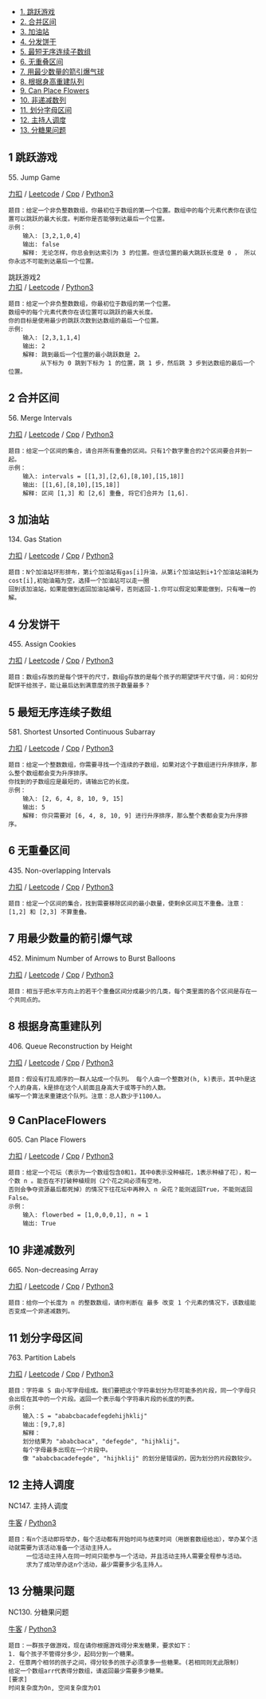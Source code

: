<!-- GFM-TOC -->
* [1. 跳跃游戏](#1-跳跃游戏)
* [2. 合并区间](#2-合并区间)
* [3. 加油站](#3-加油站)
* [4. 分发饼干](#4-分发饼干)
* [5. 最短无序连续子数组](#5-最短无序连续子数组)
* [6. 无重叠区间](#6-无重叠区间)
* [7. 用最少数量的箭引爆气球](#7-用最少数量的箭引爆气球)
* [8. 根据身高重建队列](#8-根据身高重建队列)
* [9. Can Place Flowers](#9-CanPlaceFlowers)
* [10. 非递减数列](#10-非递减数列)
* [11. 划分字母区间](#11-划分字母区间)
* [12. 主持人调度](#12-主持人调度)
* [13. 分糖果问题](#13-分糖果问题)
<!-- GFM-TOC -->

## 1 跳跃游戏
55\. Jump Game

[力扣](https://leetcode-cn.com/problems/jump-game/) / [Leetcode](https://leetcode.com/problems/jump-game/) / [Cpp](../algo_10_greedy/L55-m.cpp) / [Python3](../python-algorithm/algo_10_greedy/L55-m.py)
```
题目：给定一个非负整数数组，你最初位于数组的第一个位置。数组中的每个元素代表你在该位置可以跳跃的最大长度。判断你是否能够到达最后一个位置。
示例：
    输入: [3,2,1,0,4]
    输出: false
    解释: 无论怎样，你总会到达索引为 3 的位置。但该位置的最大跳跃长度是 0 ， 所以你永远不可能到达最后一个位置。
```

跳跃游戏2   
[力扣](https://leetcode-cn.com/problems/jump-game-ii/) / [Leetcode](https://leetcode.com/problems/jump-game-ii/)  / [Python3](../python-algorithm/algo_10_greedy/L45-h.py)
```
题目：给定一个非负整数数组，你最初位于数组的第一个位置。
数组中的每个元素代表你在该位置可以跳跃的最大长度。
你的目标是使用最少的跳跃次数到达数组的最后一个位置。
示例:
    输入: [2,3,1,1,4]
    输出: 2
    解释: 跳到最后一个位置的最小跳跃数是 2。
         从下标为 0 跳到下标为 1 的位置，跳 1 步，然后跳 3 步到达数组的最后一个位置。
```


## 2 合并区间
56\. Merge Intervals

[力扣](https://leetcode-cn.com/problems/merge-intervals/) / [Leetcode](https://leetcode.com/problems/merge-intervals/) / [Cpp](../algo_10_greedy/L56-m.cpp) / [Python3](../python-algorithm/algo_10_greedy/L56-m.py)
```
题目：给定一个区间的集合，请合并所有重叠的区间。只有1个数字重合的2个区间要合并到一起。
示例：
    输入: intervals = [[1,3],[2,6],[8,10],[15,18]]
    输出: [[1,6],[8,10],[15,18]]
    解释: 区间 [1,3] 和 [2,6] 重叠, 将它们合并为 [1,6].
```

## 3 加油站
134\. Gas Station

[力扣](https://leetcode-cn.com/problems/gas-station/) / [Leetcode](https://leetcode.com/problems/gas-station/) / [Cpp](../algo_10_greedy/L134-m.cpp) / [Python3](../python-algorithm/algo_10_greedy/L134-m.py)
```
题目：N个加油站环形排布，第i个加油站有gas[i]升油，从第i个加油站到i+1个加油站油耗为cost[i],初始油箱为空，选择一个加油站可以走一圈
回到该加油站，如果能做到返回加油站编号，否则返回-1.你可以假定如果能做到，只有唯一的解。
```

## 4 分发饼干
455\. Assign Cookies

[力扣](https://leetcode-cn.com/problems/assign-cookies/) / [Leetcode](https://leetcode.com/problems/assign-cookies/) / [Cpp](../algo_10_greedy/L455.cpp) / [Python3](../python-algorithm/algo_10_greedy/L455-m.py)
```
题目：数组s存放的是每个饼干的尺寸，数组g存放的是每个孩子的期望饼干尺寸值，问：如何分配饼干给孩子，能让最后达到满意度的孩子数量最多？
```

## 5 最短无序连续子数组
581\. Shortest Unsorted Continuous Subarray

[力扣](https://leetcode-cn.com/problems/shortest-unsorted-continuous-subarray/) / [Leetcode](https://leetcode.com/problems/shortest-unsorted-continuous-subarray/) / [Cpp](../algo_10_greedy/L581.cpp) / [Python3](../python-algorithm/algo_10_greedy/L581-m.py)
```
题目：给定一个整数数组，你需要寻找一个连续的子数组，如果对这个子数组进行升序排序，那么整个数组都会变为升序排序。
你找到的子数组应是最短的，请输出它的长度。
示例：
    输入: [2, 6, 4, 8, 10, 9, 15]
    输出: 5
    解释: 你只需要对 [6, 4, 8, 10, 9] 进行升序排序，那么整个表都会变为升序排序。
```

## 6 无重叠区间
435\. Non-overlapping Intervals

[力扣](https://leetcode-cn.com/problems/non-overlapping-intervals/) / [Leetcode](https://leetcode.com/problems/non-overlapping-intervals/) / [Cpp](../algo_10_greedy/L435-m.cpp) / [Python3](../python-algorithm/algo_10_greedy/L435-m.py)
```
题目：给定一个区间的集合，找到需要移除区间的最小数量，使剩余区间互不重叠。注意： [1,2] 和 [2,3] 不算重叠。
```

## 7 用最少数量的箭引爆气球
452\. Minimum Number of Arrows to Burst Balloons	 

[力扣](https://leetcode-cn.com/problems/minimum-number-of-arrows-to-burst-balloons/) / [Leetcode](https://leetcode.com/problems/minimum-number-of-arrows-to-burst-balloons/) / [Cpp](../algo_10_greedy/L452-m.cpp) / [Python3](../python-algorithm/algo_10_greedy/L452-m.py)
```
题目：相当于把水平方向上的若干个重叠区间分成最少的几类，每个类里面的各个区间是存在一个共同点的。
```

## 8 根据身高重建队列  
406\. Queue Reconstruction by Height

[力扣](https://leetcode-cn.com/problems/queue-reconstruction-by-height/) / [Leetcode](https://leetcode.com/problems/queue-reconstruction-by-height/) / [Cpp](../algo_10_greedy/L406-m.cpp) / [Python3](../python-algorithm/algo_10_greedy/L406-m.py)
```
题目：假设有打乱顺序的一群人站成一个队列。 每个人由一个整数对(h, k)表示，其中h是这个人的身高，k是排在这个人前面且身高大于或等于h的人数。 
编写一个算法来重建这个队列。注意：总人数少于1100人。
```

## 9 CanPlaceFlowers
605\. Can Place Flowers

[力扣](https://leetcode-cn.com/problems/can-place-flowers/) / [Leetcode](https://leetcode.com/problems/can-place-flowers/) / [Cpp](../algo_10_greedy/L605.cpp) / [Python3](../python-algorithm/algo_10_greedy/L605-m.py)
```
题目：给定一个花坛（表示为一个数组包含0和1，其中0表示没种植花，1表示种植了花），和一个数 n 。能否在不打破种植规则（2个花之间必须有空地，
否则会争夺资源最后都死掉）的情况下往花坛中再种入 n 朵花？能则返回True，不能则返回False。
示例：
    输入: flowerbed = [1,0,0,0,1], n = 1
    输出: True
```

## 10 非递减数列
665\. Non-decreasing Array

[力扣](https://leetcode-cn.com/problems/non-decreasing-array/) / [Leetcode](https://leetcode.com/problems/non-decreasing-array/) / [Cpp](../algo_10_greedy/L665.cpp) / [Python3](../python-algorithm/algo_10_greedy/L665.py)
```
题目：给你一个长度为 n 的整数数组，请你判断在 最多 改变 1 个元素的情况下，该数组能否变成一个非递减数列。
```

## 11 划分字母区间
763\. Partition Labels

[力扣](https://leetcode-cn.com/problems/partition-labels/) / [Leetcode](https://leetcode.com/problems/partition-labels/) / [Cpp](../algo_10_greedy/L763-m.cpp) / [Python3](../python-algorithm/algo_10_greedy/L763-m.py)
```
题目：字符串 S 由小写字母组成。我们要把这个字符串划分为尽可能多的片段，同一个字母只会出现在其中的一个片段。返回一个表示每个字符串片段的长度的列表。
示例：
    输入：S = "ababcbacadefegdehijhklij"
    输出：[9,7,8]
    解释：
    划分结果为 "ababcbaca", "defegde", "hijhklij"。
    每个字母最多出现在一个片段中。
    像 "ababcbacadefegde", "hijhklij" 的划分是错误的，因为划分的片段数较少。
```

## 12 主持人调度
NC147\. 主持人调度  

[牛客](https://www.nowcoder.com/practice/4edf6e6d01554870a12f218c94e8a299?tpId=117&&tqId=37857&rp=1&ru=/ta/job-code-high&qru=/ta/job-code-high/question-ranking) / [Python3](../python-algorithm/algo_10_greedy/NC147.py)
```
题目：有n个活动即将举办，每个活动都有开始时间与结束时间（用嵌套数组给出），举办某个活动就需要为该活动准备一个活动主持人。
     一位活动主持人在同一时间只能参与一个活动，并且活动主持人需要全程参与活动。 
     求为了成功举办这n个活动，最少需要多少名主持人。
```

## 13 分糖果问题
NC130\. 分糖果问题   

[牛客](https://www.nowcoder.com/practice/76039109dd0b47e994c08d8319faa352?tpId=117&&tqId=37806&rp=1&ru=/ta/job-code-high&qru=/ta/job-code-high/question-ranking)  / [Python3](../python-algorithm/algo_10_greedy/NC130.py)
```
题目：一群孩子做游戏，现在请你根据游戏得分来发糖果，要求如下：
1. 每个孩子不管得分多少，起码分到一个糖果。
2. 任意两个相邻的孩子之间，得分较多的孩子必须拿多一些糖果。(若相同则无此限制)
给定一个数组arr代表得分数组，请返回最少需要多少糖果。
[要求]
时间复杂度为On, 空间复杂度为O1
```
